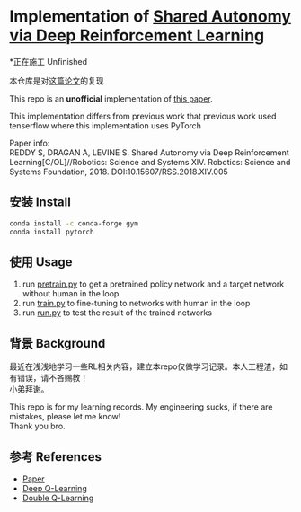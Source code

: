 # Implementation of [Shared Autonomy via Deep Reinforcement Learning](https://www.roboticsproceedings.org/rss14/p05.pdf)

*正在施工 Unfinished

本仓库是对[这篇论文](https://www.roboticsproceedings.org/rss14/p05.pdf)的复现
  
This repo is an **unofficial** implementation of [this paper](https://www.roboticsproceedings.org/rss14/p05.pdf).

This implementation differs from previous work that previous work used tenserflow where this implementation uses PyTorch

Paper info:  
REDDY S, DRAGAN A, LEVINE S. Shared Autonomy via Deep Reinforcement Learning[C/OL]//Robotics: Science and Systems XIV. Robotics: Science and Systems Foundation, 2018. DOI:10.15607/RSS.2018.XIV.005

## 安装 Install

```zsh
conda install -c conda-forge gym
conda install pytorch
```

## 使用 Usage

1. run [pretrain.py](./pretrain.py) to get a pretrained policy network and a target network without human in the loop
2. run [train.py](./train.py) to fine-tuning to networks with human in the loop
3. run [run.py](./run.py) to test the result of the trained networks

## 背景 Background

最近在浅浅地学习一些RL相关内容，建立本repo仅做学习记录。本人工程渣，如有错误，请不吝赐教！  
小弟拜谢。

This repo is for my learning records. My engineering sucks, if there are mistakes, please let me know!  
Thank you bro.

## 参考 References

- [Paper](https://www.roboticsproceedings.org/rss14/p05.pdf)  
- [Deep Q-Learning](https://pytorch.org/tutorials/intermediate/reinforcement_q_learning.html)  
- [Double Q-Learning](https://proceedings.neurips.cc/paper_files/paper/2010/file/091d584fced301b442654dd8c23b3fc9-Paper.pdf)
